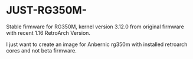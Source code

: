 # JUST-RG350M-
Stable firmware for RG350M, kernel version 3.12.0 from original firmware with recent 1.16 RetroArch Version.


I just want to create an image for Anbernic rg350m with installed retroarch cores and not beta firmware.
